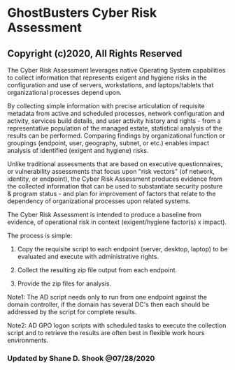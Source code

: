 # GhostBusters Cyber Risk Assessment 
## Copyright (c)2020, All Rights Reserved 

The Cyber Risk Assessment leverages native Operating System capabilities to collect information that represents exigent and hygiene risks in the configuration and use of servers, workstations, and laptops/tablets that organizational processes depend upon.

By collecting simple information with precise articulation of requisite metadata from active and scheduled processes, network configuration and activity, services build details, and user activity history and rights - from a representative population of the managed estate, statistical analysis of the results can be performed.  Comparing findings by organizational function or groupings (endpoint, user, geography, subnet, or etc.) enables impact analysis of identified (exigent and hygiene) risks.

Unlike traditional assessments that are based on executive questionnaires, or vulnerability assessments that focus upon "risk vectors" (of network, identity, or endpoint), the Cyber Risk Assessment produces evidence from the collected information that can be used to substantiate security posture & program status - and plan for improvement of factors that relate to the dependency of organizational processes upon related systems.

The Cyber Risk Assessment is intended to produce a baseline from evidence, of operational risk in context (exigent/hygiene factor(s) x impact).

The process is simple:

1) Copy the requisite script to each endpoint (server, desktop, laptop) to be evaluated and execute with administrative rights.  

2) Collect the resulting zip file output from each endpoint.

3) Provide the zip files for analysis.


  Note1: The AD script needs only to run from one endpoint against the domain controller, if the domain has several DC's then each should be addressed by the script for complete results.

  Note2: AD GPO logon scripts with scheduled tasks to execute the collection script and to retrieve the results are often best in flexible work hours environments.


### Updated by Shane D. Shook @07/28/2020
